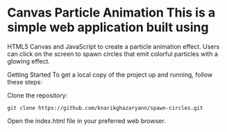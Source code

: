 # Canvas Particle Animation This is a simple web application built using #

HTML5 Canvas and JavaScript to create a particle animation effect. Users
can click on the screen to spawn circles that emit colorful particles
with a glowing effect.


Getting Started To get a local copy of the project up and running,
follow these steps:

Clone the repository: 
``` 
git clone https://github.com/knarikghazaryann/spawn-circles.git
```

Open the index.html file in your preferred web browser.
